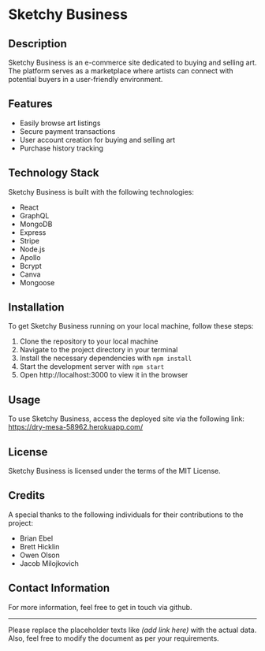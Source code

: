 # Sketchy Business

## Description
Sketchy Business is an e-commerce site dedicated to buying and selling art. The platform serves as a marketplace where artists can connect with potential buyers in a user-friendly environment.

## Features
* Easily browse art listings
* Secure payment transactions
* User account creation for buying and selling art
* Purchase history tracking

## Technology Stack
Sketchy Business is built with the following technologies:
* React
* GraphQL
* MongoDB
* Express
* Stripe
* Node.js
* Apollo
* Bcrypt
* Canva
* Mongoose

## Installation
To get Sketchy Business running on your local machine, follow these steps:

1. Clone the repository to your local machine
2. Navigate to the project directory in your terminal
3. Install the necessary dependencies with `npm install`
4. Start the development server with `npm start`
5. Open http://localhost:3000 to view it in the browser

## Usage
To use Sketchy Business, access the deployed site via the following link: https://dry-mesa-58962.herokuapp.com/

## License
Sketchy Business is licensed under the terms of the MIT License.

## Credits
A special thanks to the following individuals for their contributions to the project:

* Brian Ebel
* Brett Hicklin
* Owen Olson
* Jacob Milojkovich

## Contact Information
For more information, feel free to get in touch via github.

---

Please replace the placeholder texts like *(add link here)* with the actual data. Also, feel free to modify the document as per your requirements.